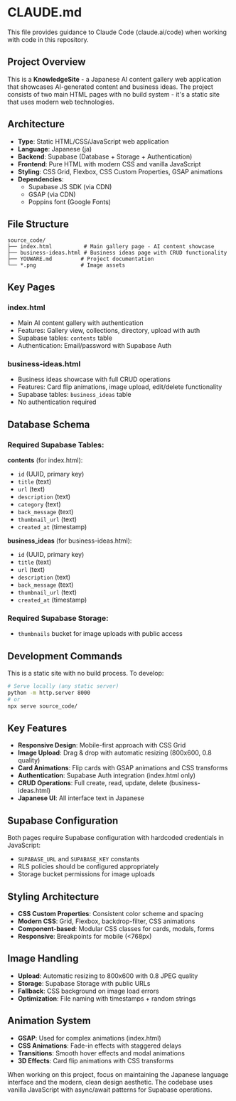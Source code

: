 # CLAUDE.md

This file provides guidance to Claude Code (claude.ai/code) when working with code in this repository.

## Project Overview

This is a **KnowledgeSite** - a Japanese AI content gallery web application that showcases AI-generated content and business ideas. The project consists of two main HTML pages with no build system - it's a static site that uses modern web technologies.

## Architecture

- **Type**: Static HTML/CSS/JavaScript web application
- **Language**: Japanese (ja)
- **Backend**: Supabase (Database + Storage + Authentication)
- **Frontend**: Pure HTML with modern CSS and vanilla JavaScript
- **Styling**: CSS Grid, Flexbox, CSS Custom Properties, GSAP animations
- **Dependencies**: 
  - Supabase JS SDK (via CDN)
  - GSAP (via CDN)
  - Poppins font (Google Fonts)

## File Structure

```
source_code/
├── index.html          # Main gallery page - AI content showcase
├── business-ideas.html # Business ideas page with CRUD functionality
├── YOUWARE.md         # Project documentation
└── *.png              # Image assets
```

## Key Pages

### index.html
- Main AI content gallery with authentication
- Features: Gallery view, collections, directory, upload with auth
- Supabase tables: `contents` table
- Authentication: Email/password with Supabase Auth

### business-ideas.html  
- Business ideas showcase with full CRUD operations
- Features: Card flip animations, image upload, edit/delete functionality
- Supabase tables: `business_ideas` table
- No authentication required

## Database Schema

### Required Supabase Tables:

**contents** (for index.html):
- `id` (UUID, primary key)
- `title` (text)
- `url` (text) 
- `description` (text)
- `category` (text)
- `back_message` (text)
- `thumbnail_url` (text)
- `created_at` (timestamp)

**business_ideas** (for business-ideas.html):
- `id` (UUID, primary key)
- `title` (text)
- `url` (text)
- `description` (text) 
- `back_message` (text)
- `thumbnail_url` (text)
- `created_at` (timestamp)

### Required Supabase Storage:
- `thumbnails` bucket for image uploads with public access

## Development Commands

This is a static site with no build process. To develop:

```bash
# Serve locally (any static server)
python -m http.server 8000
# or
npx serve source_code/
```

## Key Features

- **Responsive Design**: Mobile-first approach with CSS Grid
- **Image Upload**: Drag & drop with automatic resizing (800x600, 0.8 quality)
- **Card Animations**: Flip cards with GSAP animations and CSS transforms
- **Authentication**: Supabase Auth integration (index.html only)
- **CRUD Operations**: Full create, read, update, delete (business-ideas.html)
- **Japanese UI**: All interface text in Japanese

## Supabase Configuration

Both pages require Supabase configuration with hardcoded credentials in JavaScript:
- `SUPABASE_URL` and `SUPABASE_KEY` constants
- RLS policies should be configured appropriately
- Storage bucket permissions for image uploads

## Styling Architecture

- **CSS Custom Properties**: Consistent color scheme and spacing
- **Modern CSS**: Grid, Flexbox, backdrop-filter, CSS animations
- **Component-based**: Modular CSS classes for cards, modals, forms
- **Responsive**: Breakpoints for mobile (<768px)

## Image Handling

- **Upload**: Automatic resizing to 800x600 with 0.8 JPEG quality
- **Storage**: Supabase Storage with public URLs
- **Fallback**: CSS background on image load errors
- **Optimization**: File naming with timestamps + random strings

## Animation System

- **GSAP**: Used for complex animations (index.html)
- **CSS Animations**: Fade-in effects with staggered delays
- **Transitions**: Smooth hover effects and modal animations
- **3D Effects**: Card flip animations with CSS transforms

When working on this project, focus on maintaining the Japanese language interface and the modern, clean design aesthetic. The codebase uses vanilla JavaScript with async/await patterns for Supabase operations.
